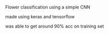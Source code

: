 Flower classification using a simple CNN

made using keras and tensorflow

was able to get around 90% acc on training set
